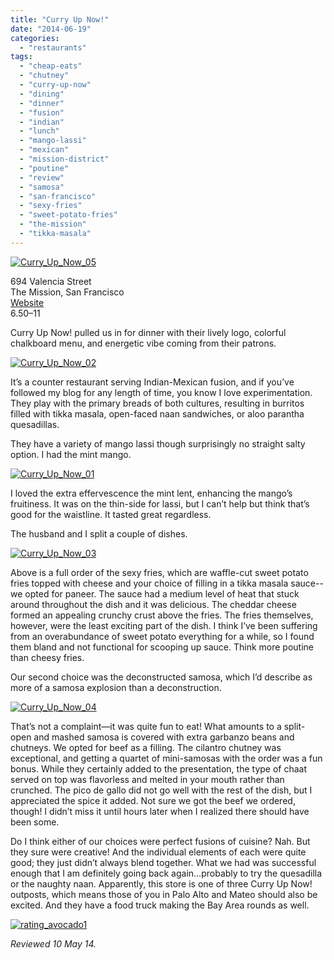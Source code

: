 ```yaml
---
title: "Curry Up Now!"
date: "2014-06-19"
categories: 
  - "restaurants"
tags: 
  - "cheap-eats"
  - "chutney"
  - "curry-up-now"
  - "dining"
  - "dinner"
  - "fusion"
  - "indian"
  - "lunch"
  - "mango-lassi"
  - "mexican"
  - "mission-district"
  - "poutine"
  - "review"
  - "samosa"
  - "san-francisco"
  - "sexy-fries"
  - "sweet-potato-fries"
  - "the-mission"
  - "tikka-masala"
---
```


[![Curry_Up_Now_05](http://s3.amazonaws.com/thegourmez-wpmedia/2014/05/Curry_Up_Now_05-500x332.jpg)](http://www.thegourmez.com/2014/06/curry-up-now/curry_up_now_05/)

694 Valencia Street\
The Mission, San Francisco\
[Website](http://curryupnow.com/menu)\
$6.50–$11

Curry Up Now! pulled us in for dinner with their lively logo, colorful chalkboard menu, and energetic vibe coming from their patrons.

[![Curry_Up_Now_02](http://s3.amazonaws.com/thegourmez-wpmedia/2014/05/Curry_Up_Now_02-500x282.jpg)](http://www.thegourmez.com/2014/06/curry-up-now/curry_up_now_02/)

It’s a counter restaurant serving Indian-Mexican fusion, and if you’ve followed my blog for any length of time, you know I love experimentation. They play with the primary breads of both cultures, resulting in burritos filled with tikka masala, open-faced naan sandwiches, or aloo parantha quesadillas.

They have a variety of mango lassi though surprisingly no straight salty option. I had the mint mango.

[![Curry_Up_Now_01](http://s3.amazonaws.com/thegourmez-wpmedia/2014/05/Curry_Up_Now_01-344x500.jpg)](http://www.thegourmez.com/2014/06/curry-up-now/curry_up_now_01/)

I loved the extra effervescence the mint lent, enhancing the mango’s fruitiness. It was on the thin-side for lassi, but I can’t help but think that’s good for the waistline. It tasted great regardless.

The husband and I split a couple of dishes.

[![Curry_Up_Now_03](http://s3.amazonaws.com/thegourmez-wpmedia/2014/05/Curry_Up_Now_03-500x332.jpg)](http://www.thegourmez.com/2014/06/curry-up-now/curry_up_now_03/)

Above is a full order of the sexy fries, which are waffle-cut sweet potato fries topped with cheese and your choice of filling in a tikka masala sauce--we opted for paneer. The sauce had a medium level of heat that stuck around throughout the dish and it was delicious. The cheddar cheese formed an appealing crunchy crust above the fries. The fries themselves, however, were the least exciting part of the dish. I think I’ve been suffering from an overabundance of sweet potato everything for a while, so I found them bland and not functional for scooping up sauce. Think more poutine than cheesy fries.

Our second choice was the deconstructed samosa, which I’d describe as more of a samosa explosion than a deconstruction.

[![Curry_Up_Now_04](http://s3.amazonaws.com/thegourmez-wpmedia/2014/05/Curry_Up_Now_04-500x332.jpg)](http://www.thegourmez.com/2014/06/curry-up-now/curry_up_now_04/)

That’s not a complaint—it was quite fun to eat! What amounts to a split-open and mashed samosa is covered with extra garbanzo beans and chutneys. We opted for beef as a filling. The cilantro chutney was exceptional, and getting a quartet of mini-samosas with the order was a fun bonus. While they certainly added to the presentation, the type of chaat served on top was flavorless and melted in your mouth rather than crunched. The pico de gallo did not go well with the rest of the dish, but I appreciated the spice it added. Not sure we got the beef we ordered, though! I didn’t miss it until hours later when I realized there should have been some.

Do I think either of our choices were perfect fusions of cuisine? Nah. But they sure were creative! And the individual elements of each were quite good; they just didn’t always blend together. What we had was successful enough that I am definitely going back again…probably to try the quesadilla or the naughty naan. Apparently, this store is one of three Curry Up Now! outposts, which means those of you in Palo Alto and Mateo should also be excited. And they have a food truck making the Bay Area rounds as well.

[![rating_avocado1](http://s3.amazonaws.com/thegourmez-wpmedia/2009/02/rating_avocado1.gif)](http://www.thegourmez.com/2009/02/restaurant-review-nanas-durham/rating_avocado1/)


_Reviewed 10 May 14._
